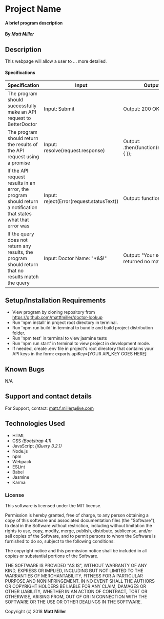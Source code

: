 # Project Name

#### A brief program description

#### By _**Matt Miller**_

## Description

This webpage will allow a user to ... more detailed.

#### Specifications

| Specification | Input | Output |
| --- | --- | --- |
| The program should successfully make an API request to BetterDoctor | Input: Submit | Output: 200 OK |
| The program should return the results of the API request using a promise | Input: resolve(request.response) | Output: .then(function(response){ }); |
| If the API request results in an error, the program should return a notification that states what that error was | Input: reject(Error(request.statusText)) | Output: function(error); |
| If the query does not return any results, the program should return that no results match the query | Input: Doctor Name: "*&$!" | Output: "Your search returned no matches." |

## Setup/Installation Requirements

* View program by cloning repository from https://github.com/mattfmiller/doctor-lookup
* Run 'npm install' in project root directory in terminal.
* Run 'npm run build' in terminal to bundle and build project distribution folder.
* Run 'npm test' in terminal to view jasmine tests
* Run 'npm run start' in terminal to view project in development mode.
* If needed, create .env file in project's root directory that contains your API keys in the form: exports.apiKey=[YOUR API_KEY GOES HERE]

## Known Bugs

N/A

## Support and contact details

For Support, contact: matt.f.miller@live.com

## Technologies Used

* HTML
* CSS _(Bootstrap 4.1)_
* JavaScript _(jQuery 3.2.1)_
* Node.js
* npm
* Webpack
* ESLint
* Babel
* Jasmine
* Karma


### License

This software is licensed under the MIT license.

Permission is hereby granted, free of charge, to any person obtaining a copy of this software and associated documentation files (the "Software"), to deal in the Software without restriction, including without limitation the rights to use, copy, modify, merge, publish, distribute, sublicense, and/or sell copies of the Software, and to permit persons to whom the Software is furnished to do so, subject to the following conditions:

The copyright notice and this permission notice shall be included in all copies or substantial portions of the Software.

THE SOFTWARE IS PROVIDED "AS IS", WITHOUT WARRANTY OF ANY KIND, EXPRESS OR IMPLIED, INCLUDING BUT NOT LIMITED TO THE WARRANTIES OF MERCHANTABILITY, FITNESS FOR A PARTICULAR PURPOSE AND NONINFRINGEMENT. IN NO EVENT SHALL THE AUTHORS OR COPYRIGHT HOLDERS BE LIABLE FOR ANY CLAIM, DAMAGES OR OTHER LIABILITY, WHETHER IN AN ACTION OF CONTRACT, TORT OR OTHERWISE, ARISING FROM, OUT OF OR IN CONNECTION WITH THE SOFTWARE OR THE USE OR OTHER DEALINGS IN THE SOFTWARE.

Copyright (c) 2018 **Matt Miller**
